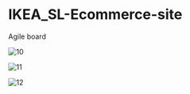 # IKEA_SL-Ecommerce-site

Agile board

![10](https://user-images.githubusercontent.com/42799799/101522728-a24cce00-39ad-11eb-8d80-bff8932f26fa.png)


![11](https://user-images.githubusercontent.com/42799799/101522868-d45e3000-39ad-11eb-8504-622fd7f683cc.png)


![12](https://user-images.githubusercontent.com/42799799/101523051-15eedb00-39ae-11eb-8262-fc03abd2b565.png)
